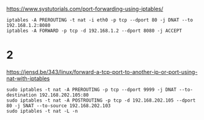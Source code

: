 https://www.systutorials.com/port-forwarding-using-iptables/

```
iptables -A PREROUTING -t nat -i eth0 -p tcp --dport 80 -j DNAT --to 192.168.1.2:8080
iptables -A FORWARD -p tcp -d 192.168.1.2 --dport 8080 -j ACCEPT
```

# 2

https://jensd.be/343/linux/forward-a-tcp-port-to-another-ip-or-port-using-nat-with-iptables

```
sudo iptables -t nat -A PREROUTING -p tcp --dport 9999 -j DNAT --to-destination 192.168.202.105:80
sudo iptables -t nat -A POSTROUTING -p tcp -d 192.168.202.105 --dport 80 -j SNAT --to-source 192.168.202.103
sudo iptables -t nat -L -n
```

